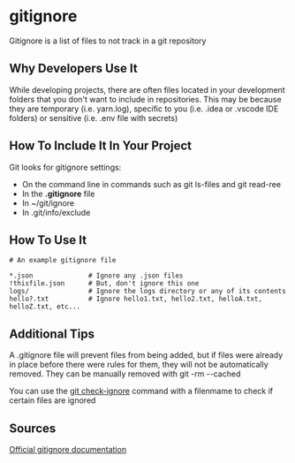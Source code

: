 # gitignore

Gitignore is a list of files to not track in a git repository

## Why Developers Use It

While developing projects, there are often files located in your development folders that you don't want to include in repositories. This may be because they are temporary (i.e. yarn.log), specific to you (i.e. .idea or .vscode IDE folders) or sensitive (i.e. .env file with secrets)

## How To Include It In Your Project

Git looks for gitignore settings:

- On the command line in commands such as git ls-files and git read-ree
- In the **.gitignore** file
- In ~/git/ignore
- In .git/info/exclude

## How To Use It

    # An example gitignore file
   
    *.json              # Ignore any .json files
    !thisfile.json      # But, don't ignore this one
    logs/               # Ignore the logs directory or any of its contents
    hello?.txt          # Ignore hello1.txt, hello2.txt, helloA.txt, helloZ.txt, etc...

## Additional Tips

A .gitignore file will prevent files from being added, but if files were already in place before
there were rules for them, they will not be automatically removed. They can be manually removed with git -rm --cached

You can use the [git check-ignore](https://git-scm.com/docs/git-check-ignore) command with a filenmame to check if certain files are ignored

## Sources
[Official gitignore documentation](https://git-scm.com/docs/gitignore)